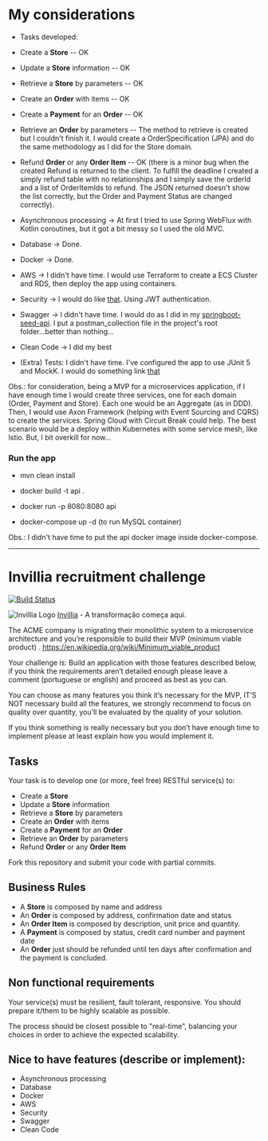 # My considerations

- Tasks developed:
* Create a **Store** -- OK
* Update a **Store** information -- OK
* Retrieve a **Store** by parameters -- OK
* Create an **Order** with items -- OK
* Create a **Payment** for an **Order** -- OK
* Retrieve an **Order** by parameters -- The method to retrieve is created but I couldn't finish it. I would create a OrderSpecification (JPA) and do the same methodology as I did for the Store domain.
* Refund **Order** or any **Order Item** -- OK (there is a minor bug when the created Refund is returned to the client. To fulfill the deadline I created a simply refund table with no relationships and I simply save the orderId and a list of OrderItemIds to refund. The JSON returned doesn't show the list correctly, but the Order and Payment Status are changed correctly).

* Asynchronous processing -> At first I tried to use Spring WebFlux with Kotlin coroutines, but it got a bit messy so I used the old MVC.
* Database -> Done.
* Docker -> Done. 
* AWS -> I didn't have time. I would use Terraform to create a ECS Cluster and RDS, then deploy the app using containers.
* Security -> I would do like [that](https://auth0.com/blog/developing-restful-apis-with-kotlin/). Using JWT authentication.
* Swagger -> I didn't have time. I would do as I did in my [springboot-seed-api](https://github.com/GlenioSP/springboot-seed-api). I put a postman_collection file in the project's root folder...better than nothing...
* Clean Code -> I did my best
* (Extra) Tests: I didn't have time. I've configured the app to use JUnit 5 and MockK. I would do something link [that](https://github.com/spring-guides/tut-spring-boot-kotlin)

Obs.: for consideration, being a MVP for a microservices application, if I have enough time I would create three services, one for each domain (Order, Payment and Store). Each one would be an Aggregate (as in DDD). Then, I would use Axon Framework (helping with Event Sourcing and CQRS) to create the services. Spring Cloud with Circuit Break could help. The best scenario would be a deploy within Kubernetes with some service mesh, like Istio. But, I bit overkill for now...

### Run the app

- mvn clean install

- docker build -t api .

- docker run -p 8080:8080 api

- docker-compose up -d (to run MySQL container)

Obs.: I didn't have time to put the api docker image inside docker-compose.  

------------------------------------------------------------------------------
# Invillia recruitment challenge

[![Build Status](https://travis-ci.org/shelsonjava/invillia.svg?branch=master)](https://travis-ci.org/shelsonjava/invillia)

![Invillia Logo](https://invillia.com/public/assets/img/logo-invillia.svg)
[Invillia](https://https://www.invillia.com/) - A transformação começa aqui.

The ACME company is migrating their monolithic system to a microservice architecture and you’re responsible to build their MVP (minimum viable product)  .
https://en.wikipedia.org/wiki/Minimum_viable_product

Your challenge is:
Build an application with those features described below, if you think the requirements aren’t detailed enough please leave a comment (portuguese or english) and proceed as best as you can.

You can choose as many features you think it’s necessary for the MVP,  IT’S NOT necessary build all the features, we strongly recommend to focus on quality over quantity, you’ll be evaluated by the quality of your solution.

If you think something is really necessary but you don’t have enough time to implement please at least explain how you would implement it.

## Tasks

Your task is to develop one (or more, feel free) RESTful service(s) to:
* Create a **Store**
* Update a **Store** information
* Retrieve a **Store** by parameters
* Create an **Order** with items
* Create a **Payment** for an **Order**
* Retrieve an **Order** by parameters
* Refund **Order** or any **Order Item**

Fork this repository and submit your code with partial commits.

## Business Rules

* A **Store** is composed by name and address
* An **Order** is composed by address, confirmation date and status
* An **Order Item** is composed by description, unit price and quantity.
* A **Payment** is composed by status, credit card number and payment date
* An **Order** just should be refunded until ten days after confirmation and the payment is concluded.

## Non functional requirements

Your service(s) must be resilient, fault tolerant, responsive. You should prepare it/them to be highly scalable as possible.

The process should be closest possible to "real-time", balancing your choices in order to achieve the expected
scalability.

## Nice to have features (describe or implement):
* Asynchronous processing
* Database
* Docker
* AWS
* Security
* Swagger
* Clean Code
